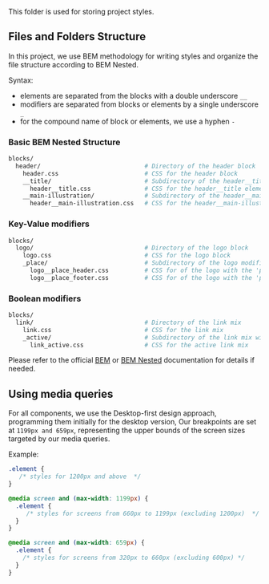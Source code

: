 This folder is used for storing project styles.

## Files and Folders Structure

In this project, we use BEM methodology for writing styles and organize the file structure according to BEM Nested.

Syntax:

- elements are separated from the blocks with a double underscore `__`
- modifiers are separated from blocks or elements by a single underscore `_`
- for the compound name of block or elements, we use a hyphen `-`

### Basic BEM Nested Structure
```bash
blocks/
  header/                             # Directory of the header block
    header.css                        # CSS for the header block
    __title/                          # Subdirectory of the header__title element
      header__title.css               # CSS for the header__title element
    __main-illustration/              # Subdirectory of the header__main-illustration element
      header__main-illustration.css   # CSS for the header__main-illustration element
```

### Key-Value modifiers
```bash
blocks/
  logo/                               # Directory of the logo block
    logo.css                          # CSS for the logo block
    _place/                           # Subdirectory of the logo modifier with key 'place'
      logo__place_header.css          # CSS for of the logo with the 'place' modifier set to 'header'
      logo__place_footer.css          # CSS for of the logo with the 'place' modifier set to 'footer'

```

### Boolean modifiers
```bash
blocks/
  link/                               # Directory of the link mix
    link.css                          # CSS for the link mix
    _active/                          # Subdirectory of the link mix with boolean modifier 'active'
      link_active.css                 # CSS for the active link mix
```

Please refer to the official [BEM](https://en.bem.info/methodology/quick-start/#introduction) or [BEM Nested](https://en.bem.info/methodology/quick-start/#file-structure) documentation for details if needed.

## Using media queries

For all components, we use the Desktop-first design approach, programming them initially for the desktop version, Our breakpoints are set at `1199px and 659px`, representing the upper bounds of the screen sizes targeted by our media queries.

Example:

```CSS
.element {
   /* styles for 1200px and above  */
}

@media screen and (max-width: 1199px) {
  .element {
     /* styles for screens from 660px to 1199px (excluding 1200px)  */
  }
}

@media screen and (max-width: 659px) {
  .element {
    /* styles for screens from 320px to 660px (excluding 600px) */
  }
}
```

